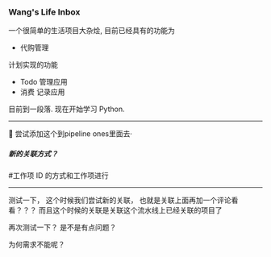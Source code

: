### Wang's Life Inbox

一个很简单的生活项目大杂烩, 目前已经具有的功能为

- 代购管理

计划实现的功能

- Todo 管理应用
- 消费 记录应用

目前到一段落. 现在开始学习 Python.

--- 
📅 尝试添加这个到pipeline ones里面去·

##### 新的关联方式？
#工作项 ID 的方式和工作项进行

----

测试一下， 这个时候我们尝试新的关联， 也就是关联上面再加一个评论看看？？？
而且这个时候的关联是关联这个流水线上已经关联的项目了 

<!-- 自动吧迭代添加过去 -->

再次测试一下？ 是不是有点问题？

为何需求不能呢？
